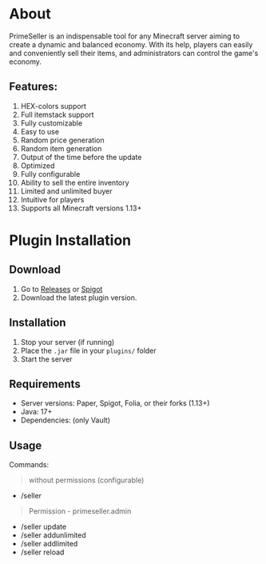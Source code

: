 # About
PrimeSeller is an indispensable tool for any Minecraft server aiming to create a dynamic and balanced economy. With its help, players can easily and conveniently sell their items, and administrators can control the game's economy.

## Features: 
1. HEX-colors support 
2. Full itemstack support 
3. Fully customizable 
4. Easy to use 
5. Random price generation 
6. Random item generation 
7. Output of the time before the update 
8. Optimized 
9. Fully configurable 
10. Ability to sell the entire inventory 
11. Limited and unlimited buyer 
12. Intuitive for players 
13. Supports all Minecraft versions 1.13+

# Plugin Installation

## Download
1. Go to [Releases](https://github.com/destroydevs/primeseller/releases) or [Spigot](https://www.spigotmc.org/resources/primeseller-advanced-buyer-of-items-1-13-1-21.108813/)
2. Download the latest plugin version.

## Installation
1. Stop your server (if running)
2. Place the `.jar` file in your `plugins/` folder
3. Start the server

## Requirements
- Server versions: Paper, Spigot, Folia, or their forks (1.13+)
- Java: 17+
- Dependencies: (only Vault)

## Usage
Commands:

> without permissions (configurable)
- /seller 

> Permission - primeseller.admin 
- /seller update
- /seller addunlimited
- /seller addlimited
- /seller reload
